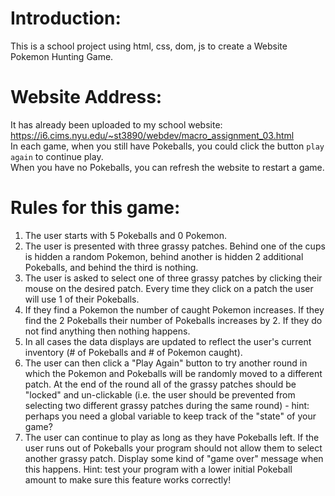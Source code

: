 # Introduction:
This is a school project using html, css, dom, js to create a Website Pokemon Hunting Game.

# Website Address:
It has already been uploaded to my school website:  
https://i6.cims.nyu.edu/~st3890/webdev/macro_assignment_03.html  
In each game, when you still have Pokeballs, you could click the button `play again` to continue play.  
When you have no Pokeballs, you can refresh the website to restart a game. 

# Rules for this game:
1. The user starts with 5 Pokeballs and 0 Pokemon.  
2. The user is presented with three grassy patches. Behind one of the cups is hidden a random Pokemon, behind another is hidden 2 additional Pokeballs, and behind the third is nothing.  
3. The user is asked to select one of three grassy patches by clicking their mouse on the desired patch. Every time they click on a patch the user will use 1 of their Pokeballs.  
4. If they find a Pokemon the number of caught Pokemon increases. If they find the 2 Pokeballs their number of Pokeballs increases by 2. If they do not find anything then nothing happens.  
5. In all cases the data displays are updated to reflect the user's current inventory (# of Pokeballs and # of Pokemon caught). 
6. The user can then click a "Play Again" button to try another round in which the Pokemon and Pokeballs will be randomly moved to a different patch. At the end of the round all of the grassy patches should be "locked" and un-clickable (i.e. the user should be prevented from selecting two different grassy patches during the same round) - hint: perhaps you need a global variable to keep track of the "state" of your game?  
7. The user can continue to play as long as they have Pokeballs left. If the user runs out of Pokeballs your program should not allow them to select another grassy patch. Display some kind of "game over" message when this happens. Hint: test your program with a lower initial Pokeball amount to make sure this feature works correctly!  


